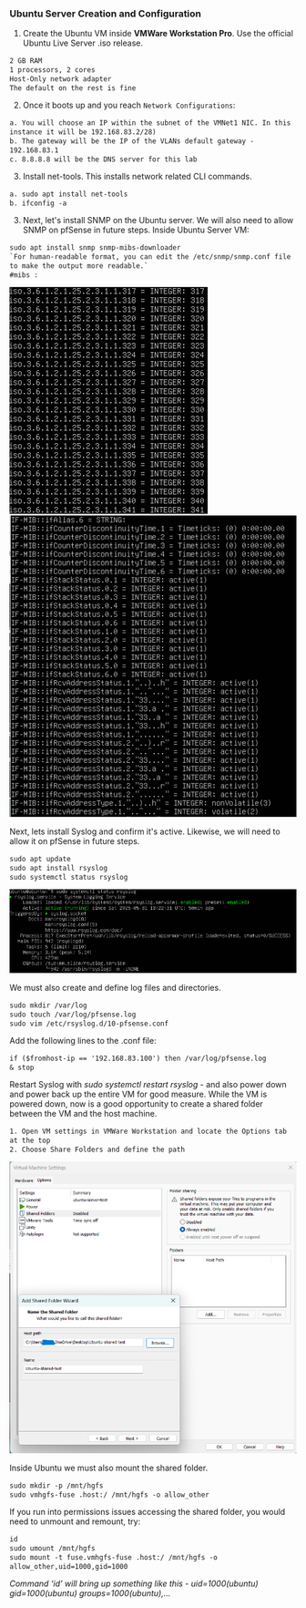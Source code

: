 ### Ubuntu Server Creation and Configuration
1. Create the Ubuntu VM inside **VMWare Workstation Pro**. Use the official Ubuntu Live Server .iso release.
```
2 GB RAM
1 processors, 2 cores
Host-Only network adapter
The default on the rest is fine
```
2. Once it boots up and you reach `Network Configurations`:
```
a. You will choose an IP within the subnet of the VMNet1 NIC. In this instance it will be 192.168.83.2/28)
b. The gateway will be the IP of the VLANs default gateway - 192.168.83.1
c. 8.8.8.8 will be the DNS server for this lab
```
3. Install net-tools. This installs network related CLI commands.
```
a. sudo apt install net-tools
b. ifconfig -a
```
3. Next, let's install SNMP on the Ubuntu server. We will also need to allow SNMP on pfSense in future steps. Inside Ubuntu Server VM:
```
sudo apt install snmp snmp-mibs-downloader
`For human-readable format, you can edit the /etc/snmp/snmp.conf file to make the output more readable.`
#mibs :
```
![mibs output 1](https://github.com/nickbruggen90/LabsVol8021Q/blob/main/Project%201%3A%20NetOps%20Monitoring/Images/Screenshot%202025-05-29%20185249.png)
![mibs output 2](https://github.com/nickbruggen90/LabsVol8021Q/blob/main/Project%201%3A%20NetOps%20Monitoring/Images/Screenshot%202025-05-29%20185400.png)
  
Next, lets install Syslog and confirm it's active. Likewise, we will need to allow it on pfSense in future steps.
```
sudo apt update
sudo apt install rsyslog
sudo systemctl status rsyslog
```
![syslog active 1](https://github.com/nickbruggen90/LabsVol8021Q/blob/main/Project%201%3A%20NetOps%20Monitoring/Images/Screenshot%202025-05-31%20071256.png)

We must also create and define log files and directories.
```
sudo mkdir /var/log
sudo touch /var/log/pfsense.log
sudo vim /etc/rsyslog.d/10-pfsense.conf
```
Add the following lines to the .conf file:
```
if ($fromhost-ip == '192.168.83.100') then /var/log/pfsense.log
& stop
```
Restart Syslog with *sudo systemctl restart rsyslog* - and also power down and power back up the entire VM for good measure.
While the VM is powered down, now is a good opportunity to create a shared folder between the VM and the host machine.
```
1. Open VM settings in VMWare Workstation and locate the Options tab at the top
2. Choose Share Folders and define the path
```
![shared folder 1](https://github.com/nickbruggen90/LabsVol8021Q/blob/main/Project%201%3A%20NetOps%20Monitoring/Images/Screenshot%202025-05-31%20075236.png)

Inside Ubuntu we must also mount the shared folder.
```
sudo mkdir -p /mnt/hgfs
sudo vmhgfs-fuse .host:/ /mnt/hgfs -o allow_other
```
If you run into permissions issues accessing the shared folder, you would need to unmount and remount, try:
```
id
sudo umount /mnt/hgfs
sudo mount -t fuse.vmhgfs-fuse .host:/ /mnt/hgfs -o allow_other,uid=1000,gid=1000
```
*Command ‘id’ will bring up something like this - uid=1000(ubuntu) gid=1000(ubuntu) groups=1000(ubuntu),...*
